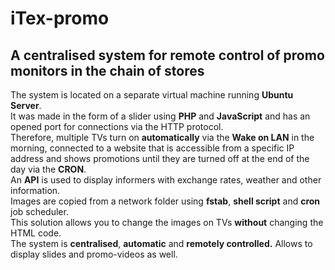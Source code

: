 # iTex-promo
## A centralised system for remote control of promo monitors in the chain of stores

The system is located on a separate virtual machine running **Ubuntu Server**. <br>
It was made in the form of a slider using **PHP** and **JavaScript** and has an opened port for connections via the HTTP protocol. <br>
Therefore, multiple TVs turn on **automatically** via the **Wake on LAN** in the morning, connected to a website that is accessible from a specific IP address and shows promotions until they are turned off at the end of the day via the **CRON**. <br>
An **API** is used to display informers with exchange rates, weather and other information. <br>
Images are copied from a network folder using **fstab**, **shell script** and **cron** job scheduler. <br>
This solution allows you to change the images on TVs **without** changing the HTML code. <br>
The system is **centralised**, **automatic** and **remotely controlled.** 
Allows to display slides and promo-videos as well.
